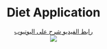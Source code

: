 <center>
  <h1>Diet Application</h1>
  <a href="https://youtu.be/IUCyuMfZQ0M" target="_blank">رابط الفيديو شرح على اليوتيوب</a><br>
  <img src="https://i9.ytimg.com/vi_webp/IUCyuMfZQ0M/maxresdefault.webp?v=664e585f&sqp=COilvbIG&rs=AOn4CLAxzj1YiaK_bw2RS6kYYLlpS7mH0Q">
</center>
